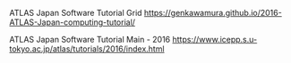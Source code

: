 ATLAS Japan Software Tutorial Grid
https://genkawamura.github.io/2016-ATLAS-Japan-computing-tutorial/

ATLAS Japan Software Tutorial Main - 2016
https://www.icepp.s.u-tokyo.ac.jp/atlas/tutorials/2016/index.html
